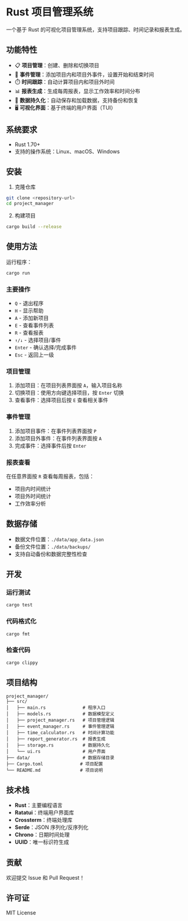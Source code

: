 # Rust 项目管理系统

一个基于 Rust 的可视化项目管理系统，支持项目跟踪、时间记录和报表生成。

## 功能特性

- 📋 **项目管理**：创建、删除和切换项目
- 📅 **事件管理**：添加项目内和项目外事件，设置开始和结束时间
- ⏱️ **时间跟踪**：自动计算项目内和项目外时间
- 📊 **报表生成**：生成每周报表，显示工作效率和时间分布
- 💾 **数据持久化**：自动保存和加载数据，支持备份和恢复
- 🖥️ **可视化界面**：基于终端的用户界面（TUI）

## 系统要求

- Rust 1.70+
- 支持的操作系统：Linux、macOS、Windows

## 安装

1. 克隆仓库
```bash
git clone <repository-url>
cd project_manager
```

2. 构建项目
```bash
cargo build --release
```

## 使用方法

运行程序：
```bash
cargo run
```

### 主要操作

- `Q` - 退出程序
- `H` - 显示帮助
- `A` - 添加新项目
- `E` - 查看事件列表
- `R` - 查看报表
- `↑/↓` - 选择项目/事件
- `Enter` - 确认选择/完成事件
- `Esc` - 返回上一级

### 项目管理

1. 添加项目：在项目列表界面按 `A`，输入项目名称
2. 切换项目：使用方向键选择项目，按 `Enter` 切换
3. 查看事件：选择项目后按 `E` 查看相关事件

### 事件管理

1. 添加项目事件：在事件列表界面按 `P`
2. 添加项目外事件：在事件列表界面按 `A`
3. 完成事件：选择事件后按 `Enter`

### 报表查看

在任意界面按 `R` 查看每周报表，包括：
- 项目内时间统计
- 项目外时间统计
- 工作效率分析

## 数据存储

- 数据文件位置：`./data/app_data.json`
- 备份文件位置：`./data/backups/`
- 支持自动备份和数据完整性检查

## 开发

### 运行测试

```bash
cargo test
```

### 代码格式化

```bash
cargo fmt
```

### 检查代码

```bash
cargo clippy
```

## 项目结构

```
project_manager/
├── src/
│   ├── main.rs              # 程序入口
│   ├── models.rs            # 数据模型定义
│   ├── project_manager.rs   # 项目管理逻辑
│   ├── event_manager.rs     # 事件管理逻辑
│   ├── time_calculator.rs   # 时间计算功能
│   ├── report_generator.rs  # 报表生成
│   ├── storage.rs           # 数据持久化
│   └── ui.rs                # 用户界面
├── data/                    # 数据存储目录
├── Cargo.toml              # 项目配置
└── README.md               # 项目说明
```

## 技术栈

- **Rust**：主要编程语言
- **Ratatui**：终端用户界面库
- **Crossterm**：终端处理库
- **Serde**：JSON 序列化/反序列化
- **Chrono**：日期时间处理
- **UUID**：唯一标识符生成

## 贡献

欢迎提交 Issue 和 Pull Request！

## 许可证

MIT License